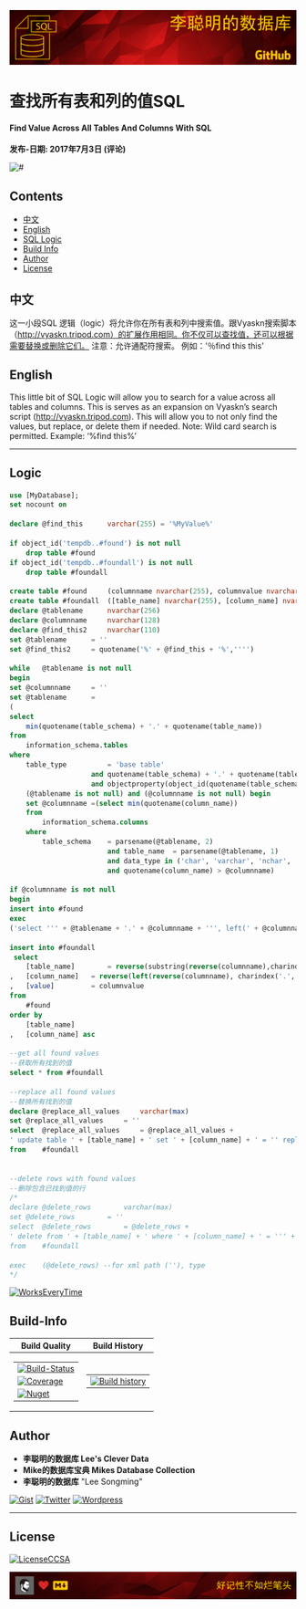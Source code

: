 ![CLEVER DATA GIT REPO](https://raw.githubusercontent.com/LiCongMingDeShujuku/git-resources/master/0-clever-data-github.png "李聪明的数据库")

# 查找所有表和列的值SQL
#### Find Value Across All Tables And Columns With SQL
**发布-日期: 2017年7月3日 (评论)**

![#](images/##############?raw=true "#")

## Contents

- [中文](#中文)
- [English](#English)
- [SQL Logic](#Logic)
- [Build Info](#Build-Info)
- [Author](#Author)
- [License](#License) 


## 中文
这一小段SQL 逻辑（logic）将允许你在所有表和列中搜索值。跟Vyaskn搜索脚本（http://vyaskn.tripod.com）的扩展作用相同。你不仅可以查找值，还可以根据需要替换或删除它们。
注意：允许通配符搜索。 例如：'％find this this'

## English
This little bit of SQL Logic will allow you to search for a value across all tables and columns. This is serves as an expansion on Vyaskn’s search script (http://vyaskn.tripod.com). This will allow you to not only find the values, but replace, or delete them if needed.
Note: Wild card search is permitted. Example: ‘%find this%’


---
## Logic
```SQL
use [MyDatabase];
set nocount on
 
declare @find_this      varchar(255) = '%MyValue%'
 
if object_id('tempdb..#found') is not null
    drop table #found
if object_id('tempdb..#foundall') is not null
    drop table #foundall
 
create table #found     (columnname nvarchar(255), columnvalue nvarchar(3000))
create table #foundall  ([table_name] nvarchar(255), [column_name] nvarchar(255), [value] nvarchar(4000))
declare @tablename      nvarchar(256)
declare @columnname     nvarchar(128)
declare @find_this2     nvarchar(110)
set @tablename      = ''
set @find_this2     = quotename('%' + @find_this + '%','''')
 
while   @tablename is not null
begin
set @columnname     = ''
set @tablename      = 
(
select
    min(quotename(table_schema) + '.' + quotename(table_name))
from   
    information_schema.tables
where      
    table_type          = 'base table'
                    and quotename(table_schema) + '.' + quotename(table_name) > @tablename
                    and objectproperty(object_id(quotename(table_schema) + '.' + quotename(table_name)), 'ismsshipped') = 0) while 
    (@tablename is not null) and (@columnname is not null) begin
    set @columnname =(select min(quotename(column_name))
    from   
        information_schema.columns
    where      
        table_schema    = parsename(@tablename, 2)
                        and table_name  = parsename(@tablename, 1)
                        and data_type in ('char', 'varchar', 'nchar', 'nvarchar')
                        and quotename(column_name) > @columnname)
 
if @columnname is not null
begin
insert into #found
exec
('select ''' + @tablename + '.' + @columnname + ''', left(' + @columnname + ', 3630) from ' + @tablename + ' (nolock) ' +' where ' + @columnname + ' like ' + @find_this2) end end end
 
insert into #foundall
 select
    [table_name]        = reverse(substring(reverse(columnname),charindex('.',reverse(columnname))+1,len(columnname)))
,   [column_name]   = reverse(left(reverse(columnname), charindex('.', reverse(columnname)) - 1)) 
,   [value]         = columnvalue
from
    #found
order by
    [table_name]
,   [column_name] asc
 
--get all found values
--获取所有找到的值
select * from #foundall
 
--replace all found values
--替换所有找到的值
declare @replace_all_values     varchar(max)
set @replace_all_values     = ''
select  @replace_all_values     = @replace_all_values + 
' update table ' + [table_name] + ' set ' + [column_name] + ' = '' replace(' + [column_name] + ' replace, ''' + [value] + ''', ''MyNewValue'');' + char(10)
from    #foundall
 
 
--delete rows with found values
--删除包含已找到值的行
/*
declare @delete_rows        varchar(max)
set @delete_rows        = ''
select  @delete_rows        = @delete_rows + 
' delete from ' + [table_name] + ' where ' + [column_name] + ' = ''' + [value] + ''';' + char(10)
from    #foundall
 
exec    (@delete_rows) --for xml path (''), type
*/


```



[![WorksEveryTime](https://forthebadge.com/images/badges/60-percent-of-the-time-works-every-time.svg)](https://shitday.de/)

## Build-Info

| Build Quality | Build History |
|--|--|
|<table><tr><td>[![Build-Status](https://ci.appveyor.com/api/projects/status/pjxh5g91jpbh7t84?svg?style=flat-square)](#)</td></tr><tr><td>[![Coverage](https://coveralls.io/repos/github/tygerbytes/ResourceFitness/badge.svg?style=flat-square)](#)</td></tr><tr><td>[![Nuget](https://img.shields.io/nuget/v/TW.Resfit.Core.svg?style=flat-square)](#)</td></tr></table>|<table><tr><td>[![Build history](https://buildstats.info/appveyor/chart/tygerbytes/resourcefitness)](#)</td></tr></table>|

## Author

- **李聪明的数据库 Lee's Clever Data**
- **Mike的数据库宝典 Mikes Database Collection**
- **李聪明的数据库** "Lee Songming"

[![Gist](https://img.shields.io/badge/Gist-李聪明的数据库-<COLOR>.svg)](https://gist.github.com/congmingshuju)
[![Twitter](https://img.shields.io/badge/Twitter-mike的数据库宝典-<COLOR>.svg)](https://twitter.com/mikesdatawork?lang=en)
[![Wordpress](https://img.shields.io/badge/Wordpress-mike的数据库宝典-<COLOR>.svg)](https://mikesdatawork.wordpress.com/)

---
## License
[![LicenseCCSA](https://img.shields.io/badge/License-CreativeCommonsSA-<COLOR>.svg)](https://creativecommons.org/share-your-work/licensing-types-examples/)

![Lee Songming](https://raw.githubusercontent.com/LiCongMingDeShujuku/git-resources/master/1-clever-data-github.png "李聪明的数据库")

